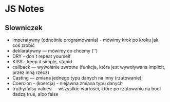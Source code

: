 # JS Notes

## Slowniczek 
- imperatywny (odnośnie programowania) - mówimy krok po kroku jak coś zrobić
- deklaratywny — mówimy co chcemy ('<img src="">')
- DRY - don`t repeat yourself
- KISS - keep it simple, stupid
- callback — wywołanie zwrotne (funkcja, która jest wywoływana implicit, przez inną rzecz)
- Casting — zmiana jednego typu danych na inny (rzutowanie);
- Coercion - (koercja) - niejawna zmiana typu danych
- truthy/falsy values — wszystkie wartości, które po rzutowaniu na bool dadzą true, albo false
